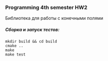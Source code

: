 ### Programming 4th semester HW2

Библиотека для работы с конечными полями

##### Сборка и запуск тестов:
```
mkdir build && cd build
cmake ..
make
make test 
```
